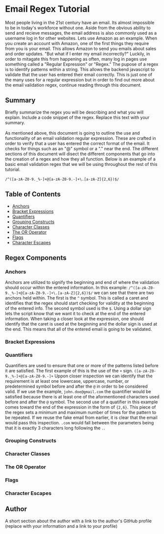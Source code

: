 # Email Regex Tutorial

Most people living in the 21st century have an email. Its almost impossible to be in today's workforce without one. Aside from the obvious ability to send and recieve messages, the email address is also commonly used as a username log in for other websites. Lets use Amazon as an example. When you create an account with Amazon, one of the first things they require from you is your email. This allows Amazon to send you emails about sales and order updates. "But what if I enter my email incorrectly?" Luckily, in order to mitagate this from happening as often, many log in pages use something called a "Regular Expression" or "Regex." The pupose of a regex is to identify patterns within a string. This allows the backend javascript to validate that the user has entered their email correctly. This is just one of the many uses for a regular expression but in order to find out more about the email validation regex, continue reading through this document.

## Summary

Briefly summarize the regex you will be describing and what you will explain. Include a code snippet of the regex. Replace this text with your summary.<br/>
<br/>
As mentioned above, this document is going to outline the use and functionality of an email validation regular expression. These are crafted in order to verify that a user has entered the correct format of the email. It checks for things such as an "@" symbol or a "." near the end. The different sections of this document will disect the different components that go into the creation of a regex and how they all function. Below is an example of a basic email validation regex that we will be using throughout the rest of this tutorial.<br/>
<br/>
`/^([a-zA-Z0-9._%-]+@[a-zA-Z0-9.-]+\.[a-zA-Z]{2,6})$/`

## Table of Contents

- [Anchors](#anchors)
- [Bracket Expressions](#bracket-expressions)
- [Quantifiers](#quantifiers)
- [Grouping Constructs](#grouping-constructs)
- [Character Classes](#character-classes)
- [The OR Operator](#the-or-operator)
- [Flags](#flags)
- [Character Escapes](#character-escapes)

## Regex Components

### Anchors
Anchors are utilized to signify the beginning and end of where the validation should occur within the entered information. In this example: `/^([a-zA-Z0-9._%-]+@[a-zA-Z0-9.-]+\.[a-zA-Z]{2,6})$/` we can see that there are two anchors held within. The first is the `^` symbol. This is called a caret and identifies that the regex should start checking for validity at the beginning of the entered info. The second symbol used is the `$`. Using a dollar sign lets the script know that we want it to check at the end of the entered information. When taking a closer look at the expression, one should identify that the caret is used at the beginning and the dollar sign is used at the end. This means that all of the entered email is going to be validated.

### Bracket Expressions

### Quantifiers
Quantifiers are used to ensure that one or more of the patterns listed before it are satisfied. The first example of this is the use of the `+` sign. `([a-zA-Z0-9._%-]+@[a-zA-Z0-9.-]+` Uppon closer inspection we can identify that the requirement is at least one lowercase, uppercase, number, or predetermined symbol before and after the `@` in order to be considered valid. If we use the example, `john.doe@gmail.com` the quantifier would be satisfied because there is at least one of the aformentioned characters used before and after the `@` symbol. The second use of a quatifier in this example comes toward the end of the expression in the form of `{2,6}`. This piece of the regex sets a minimum and maximum number of times for the pattern to be repeated. If we reuse the fake email from earlier, it is clear that the email would pass this inspection. `.com` would fall between the parameters being that it is exactly 3 characters long following the `.`.

### Grouping Constructs


### Character Classes

### The OR Operator

### Flags

### Character Escapes

## Author

A short section about the author with a link to the author's GitHub profile (replace with your information and a link to your profile)
